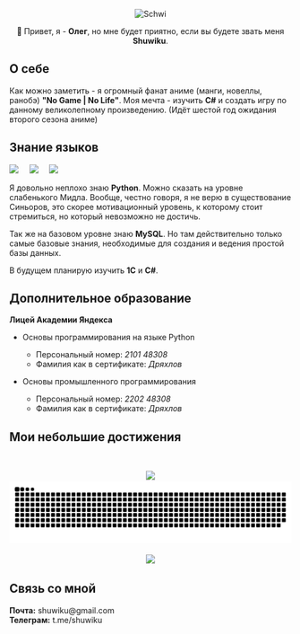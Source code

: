 <p align="center">
  <img alt="Schwi" width="500" src="https://i.ibb.co/yqWhQ9Z/shiro.gif">
</p>

<p align="center">
  👋 Привет, я - <b>Олег</b>, но мне будет приятно, если вы будете звать меня <b>Shuwiku</b>.
</p>

## О себе

Как можно заметить - я огромный фанат аниме (манги, новеллы, ранобэ) **"No Game | No Life"**. Моя 
мечта - изучить **C#** и создать игру по данному великолепному произведению. (Идёт шестой год 
ожидания второго сезона аниме)

## Знание языков
<p>
  <img height="80" src="https://github-readme-stats.vercel.app/api/top-langs/?username=Shuwiku&layout=compact&theme=github_dark">
  &nbsp;&nbsp;&nbsp;
  <img src="https://simpleicons.org/icons/python.svg" width="80">
  &nbsp;&nbsp;&nbsp;
  <img src="https://simpleicons.org/icons/mysql.svg" width="80">
</p>

Я довольно неплохо знаю **Python**. Можно сказать на уровне слабенького Мидла. Вообще, 
честно говоря, я не верю в существование Синьоров, это скорее мотивационный уровень, к которому 
стоит стремиться, но который невозможно не достичь.

Так же на базовом уровне знаю **MySQL**. Но там действительно только самые базовые знания, 
необходимые для создания и ведения простой базы данных.

В будущем планирую изучить **1С** и **С#**.

## Дополнительное образование

**Лицей Академии Яндекса**

- Основы программирования на языке Python
  - Персональный номер: *2101 48308*
  - Фамилия как в сертификате: *Дряхлов*

- Основы промышленного программирования
  - Персональный номер: *2202 48308*
  - Фамилия как в сертификате: *Дряхлов*

## Мои небольшие достижения

<br>
<p align="center">
  <img src="https://www.codewars.com/users/Shuwiku/badges/large">
  <img src="https://github.com/Shuwiku/Shuwiku/blob/output/github-contribution-grid-snake.svg">
  <br><br>
  <img src="https://github-profile-trophy.vercel.app/?username=Shuwiku&theme=darkhub&row=1">
</p>

## Связь со мной

<p>
  <b>Почта:</b> shuwiku@gmail.com <br>
  <b>Телеграм:</b> t.me/shuwiku
</p>
